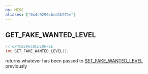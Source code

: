 ```yaml
---
ns: MISC
aliases: ["0x4c9296cbcd1b971e"]
---
```

## GET_FAKE_WANTED_LEVEL

```c
// 0x4C9296CBCD1B971E
int GET_FAKE_WANTED_LEVEL();
```

returns whatever has been passed to [SET_FAKE_WANTED_LEVEL](#_0x1454F2448DE30163) previously

